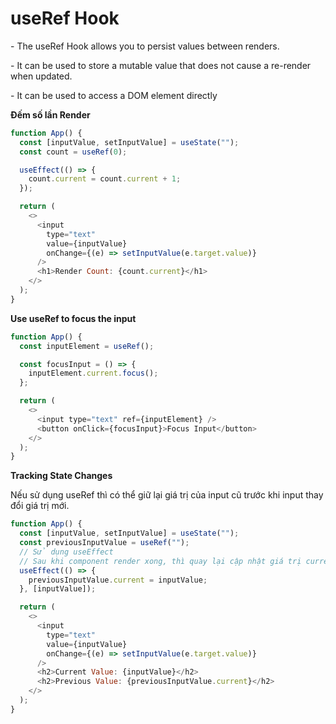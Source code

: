 # useRef Hook

\- The useRef Hook allows you to persist values between renders.

\- It can be used to store a mutable value that does not cause a re-render when updated.

\- It can be used to access a DOM element directly

**Đếm số lần Render**

```js
function App() {
  const [inputValue, setInputValue] = useState("");
  const count = useRef(0);

  useEffect(() => {
    count.current = count.current + 1;
  });

  return (
    <>
      <input
        type="text"
        value={inputValue}
        onChange={(e) => setInputValue(e.target.value)}
      />
      <h1>Render Count: {count.current}</h1>
    </>
  );
}
```

**Use useRef to focus the input**

```js
function App() {
  const inputElement = useRef();

  const focusInput = () => {
    inputElement.current.focus();
  };

  return (
    <>
      <input type="text" ref={inputElement} />
      <button onClick={focusInput}>Focus Input</button>
    </>
  );
}
```

**Tracking State Changes**

Nếu sử dụng useRef thì có thể giữ lại giá trị của input cũ trước khi input thay đổi giá trị mới.

```js
function App() {
  const [inputValue, setInputValue] = useState("");
  const previousInputValue = useRef("");
  // Sử dụng useEffect
  // Sau khi component render xong, thì quay lại cập nhật giá trị current = giá trị vừa nhập vào
  useEffect(() => {
    previousInputValue.current = inputValue;
  }, [inputValue]);

  return (
    <>
      <input
        type="text"
        value={inputValue}
        onChange={(e) => setInputValue(e.target.value)}
      />
      <h2>Current Value: {inputValue}</h2>
      <h2>Previous Value: {previousInputValue.current}</h2>
    </>
  );
}
```
